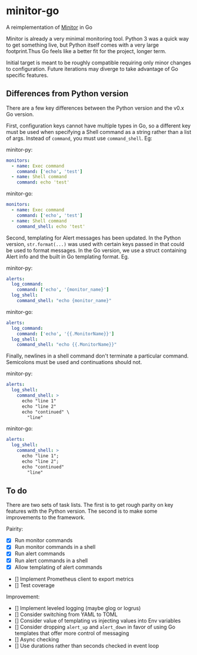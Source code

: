 # minitor-go

A reimplementation of [Minitor](https://git.iamthefij/iamthefij/minitor) in Go

Minitor is already a very minimal monitoring tool. Python 3 was a quick way to get something live, but Python itself comes with a very large footprint.Thus Go feels like a better fit for the project, longer term.

Initial target is meant to be roughly compatible requiring only minor changes to configuration. Future iterations may diverge to take advantage of Go specific features.

## Differences from Python version

There are a few key differences between the Python version and the v0.x Go version. 

First, configuration keys cannot have multiple types in Go, so a different key must be used when specifying a Shell command as a string rather than a list of args. Instead of `command`, you must use `command_shell`. Eg:

minitor-py:
```yaml
monitors:
  - name: Exec command
    command: ['echo', 'test']
  - name: Shell command
    command: echo 'test'
```

minitor-go:
```yaml
monitors:
  - name: Exec command
    command: ['echo', 'test']
  - name: Shell command
    command_shell: echo 'test'
```

Second, templating for Alert messages has been updated. In the Python version, `str.format(...)` was used with certain keys passed in that could be used to format messages. In the Go version, we use a struct containing Alert info and the built in Go templating format. Eg.

minitor-py:
```yaml
alerts:
  log_command:
    command: ['echo', '{monitor_name}']
  log_shell:
    command_shell: "echo {monitor_name}"
```

minitor-go:
```yaml
alerts:
  log_command:
    command: ['echo', '{{.MonitorName}}']
  log_shell:
    command_shell: "echo {{.MonitorName}}"
```

Finally, newlines in a shell command don't terminate a particular command. Semicolons must be used and continuations should not.

minitor-py:
```yaml
alerts:
  log_shell:
    command_shell: >
      echo "line 1"
      echo "line 2"
      echo "continued" \
        "line"
```

minitor-go:
```yaml
alerts:
  log_shell:
    command_shell: >
      echo "line 1";
      echo "line 2";
      echo "continued"
        "line"
```

## To do
There are two sets of task lists. The first is to get rough parity on key features with the Python version. The second is to make some improvements to the framework.

Pairity:

  - [x] Run monitor commands
  - [x] Run monitor commands in a shell
  - [x] Run alert commands
  - [x] Run alert commands in a shell
  - [x] Allow templating of alert commands
  - [] Implement Prometheus client to export metrics
  - [] Test coverage

Improvement:

  - [] Implement leveled logging (maybe glog or logrus)
  - [] Consider switching from YAML to TOML
  - [] Consider value of templating vs injecting values into Env variables
  - [] Consider dropping `alert_up` and `alert_down` in favor of using Go templates that offer more control of messaging
  - [] Async checking
  - [] Use durations rather than seconds checked in event loop